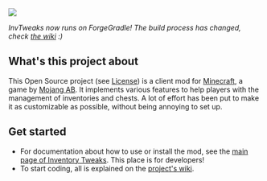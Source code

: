 <img src="http://inventory-tweaks.readthedocs.org/en/latest/_images/invtweaks.png" />

*InvTweaks now runs on ForgeGradle! The build process has changed, check [the wiki](https://github.com/Kobata/inventory-tweaks/wiki/Getting-started) :)*

## What's this project about

This Open Source project (see [License](https://github.com/mkalam-alami/inventory-tweaks/blob/master/src/doc/license.txt)) is a client mod for [Minecraft](http://www.minecraft.net/), a game by [Mojang AB](http://mojang.com/). It implements various features to help players with the management of inventories and chests. A lot of effort has been put to make it as customizable as possible, without being annoying to set up.

## Get started

* For documentation about how to use or install the mod, see the [main page of Inventory Tweaks](http://inventory-tweaks.readthedocs.org/en/latest). This place is for developers!
* To start coding, all is explained on the [project's wiki](https://github.com/Kobata/inventory-tweaks/wiki).
